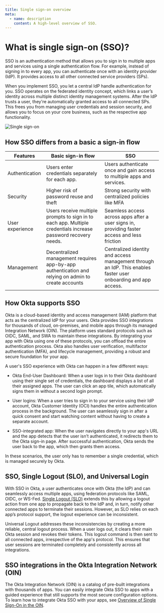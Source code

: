 ```yaml
---
title: Single sign-on overview
meta:
  - name: description
    content: A high-level overview of SSO.
---
```


# What is single sign-on (SSO)?

SSO is an authentication method that allows you to sign in to multiple apps and services using a single authentication flow. For example, instead of signing in to every app, you can authenticate once with an identity provider (IdP). It provides access to all other connected service providers (SPs).

When you implement SSO, you let a central IdP handle authentication for you. SSO operates on the federated identity concept, which links a user’s identity across multiple distinct identity management systems. After the IdP trusts a user, they're automatically granted access to all connected SPs. This frees you from managing user credentials and session security, and allows you to focus on your core business, such as the respective app functionality.

<div class="three-quarter">

![Single sign-on](/img/concepts/sso.png)

</div>

## How SSO differs from a basic a sign-in flow

| Features | Basic sign-in flow | SSO |
| --- | --- | --- |
| Authentication | Users enter credentials separately for each app. | Users authenticate once and gain access to multiple apps and services. |
| Security | Higher risk of password reuse and theft | Strong security with centralized policies like MFA |
| User experience | Users receive multiple prompts to sign in to each app. Multiple credentials increase password recovery needs. | Seamless access across apps after a user signs in, providing faster access and less friction|
| Management | Decentralized management requires app-by-app authentication and relying on admin to create accounts | Centralized identity and access management through an IdP. This enables faster user onboarding and app access. |

## How Okta supports SSO

Okta is a cloud-based identity and access management (IAM) platform that acts as the centralized IdP for your users. Okta provides SSO integrations for thousands of cloud, on-premises, and mobile apps through its managed Integration Network (OIN). The platform uses standard protocols such as OIDC, SAML, and SWA to maintain these integrations. By integrating your app with Okta using one of these protocols, you can offload the entire authentication process.
Okta also handles user verification, multifactor authentication (MFA), and lifecycle management, providing a robust and secure foundation for your app.

A user's SSO experience with Okta can happen in a few different ways:

* Okta End-User Dashboard: When a user logs in to their Okta dashboard using their single set of credentials, the dashboard displays a list of all their assigned apps. The user can click an app tile, which automatically signs them in without a second login prompt.

* User logins: When a user tries to sign in to your service using their IdP account, Okta Customer Identity (OCI) handles the entire authentication process in the background. The user can seamlessly sign in after a quick consent and start watching content without having to create a separate account.

* SSO-integrated app: When the user navigates directly to your app's URL and the app detects that the user isn’t authenticated, it redirects them to the Okta sign-in page. After successful authentication, Okta sends the user back to the app, which then grants them access.

In these scenarios, the user only has to remember a single credential, which is managed securely by Okta.

## SSO, Single Logout (SLO), and Universal Login

With SSO in Okta, a user authenticates once with Okta (the IdP) and can seamlessly access multiple apps, using federation protocols like SAML, OIDC, or WS-Fed. [​Single Logout (SLO)](https://developer.okta.com/docs/guides/single-logout/saml2/main/) extends this by allowing a logout action from one app to propagate back to the IdP and, in turn, notify other connected apps to terminate their sessions. However, as SLO relies on each app’s protocol support, the logout experience can be inconsistent.

Universal Logout addresses these inconsistencies by creating a more reliable, central logout process. When a user logs out, it clears their main Okta session and revokes their tokens. This logout command is then sent to all connected apps, irrespective of the app's protocol. This ensures that user sessions are terminated completely and consistently across all integrations.

## SSO integrations in the Okta Integration Network (OIN)

The Okta Integration Network (OIN) is a catalog of pre-built integrations with thousands of apps. You can easily integrate Okta SSO to apps with a guided experience that still supports the most secure configuration options. To learn how to integrate Okta SSO with your apps, see [Overview of Single Sign-On in the OIN](https://developer.okta.com/docs/guides/oin-sso-overview/).

